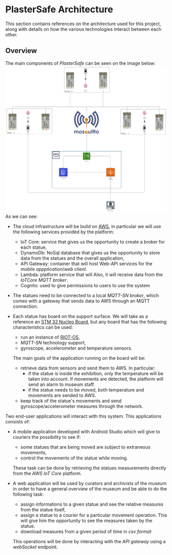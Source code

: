 # PlasterSafe Architecture
This section contains references on the architecture used for this project, along with details on how the various technologies interact between each other.
## Overview
The main components of *PlasterSafe* can be seen on the image below:
![General Overview](images/architecture.jpg)
As we can see:
* The cloud infrastructure will be build on [AWS](https://aws.amazon.com/it/console/), in particular we will use the following services provided by the platform:
  * IoT Core: service that gives us the opportunity to create a broker for each statue,
  * DynamoDb: NoSql database that gives us the opportunity to store data from the statues and the overall application,
  * API Gateway: container that will host Web-APi services for the *mobile appplication*/*web client*. 
  * Lambda: platform service that will Also, it will receive data from the *IoTCore MQTT broker*.
  * Cognito: used to give permissions to users to use the system 
* The statues need to be connected to a local *MQTT-SN broker*, which comes with a gateway that sends data to AWS through an MQTT connection.
* Each statue has board on the support surface. We will take as a reference an [STM 32 Nucleo Board](https://www.st.com/en/evaluation-tools/stm32-nucleo-boards.html), but any board that has the following characteristics can be used:
  * run an instance of [RIOT-OS](https://github.com/RIOT-OS/RIOT),
  * *MQTT-SN* technology support,
  * gyroscope, accelerometer and temperature sensors.
  
  The main goals of the application running on the board will be:
  * retrieve data from sensors and send them to AWS. In particular:
    * if the statue is inside the exhibition, only the temperature will be taken into account. If movements are detected, the platform will send an alarm to museum staff.
    * if the statue needs to be moved, both temperature and movements are sended to AWS.  
  * keep track of the statue's movements and send gyroscope/accelerometer measures through the network.
  
Two end-user applications will interact with this system. This applications consists of:
* A mobile application developed with Android Studio which will give to couriers the possibility to see if:
  * some statues that are being moved are subject to extraneous movements,
  * control the movements of the statue while moving.
  
  These task can be done by retrieving the statues measurements directly from the *AWS IoT Core* platform.
* A web application will be used by curators and archivists of the museum in order to have a general overview of the museum and be able to do the following task:
  * assign informations to a given statue and see the relative measures from the statue itself,
  * assign a statue to a courier for a particular movement operation. This will give him the opportunity to see the measures taken by the statue.
  * download measures from a given period of time in *csv format* 
  
  This operations will be done by interacting with the *API gateway* using a *webSocket* endpoint.
